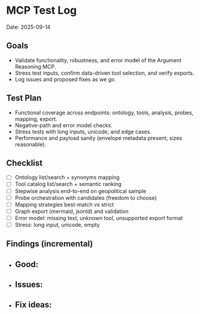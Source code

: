 # MCP Test Log

Date: 2025-09-14

## Goals
- Validate functionality, robustness, and error model of the Argument Reasoning MCP.
- Stress test inputs, confirm data-driven tool selection, and verify exports.
- Log issues and proposed fixes as we go.

## Test Plan
- Functional coverage across endpoints: ontology, tools, analysis, probes, mapping, export.
- Negative-path and error model checks.
- Stress tests with long inputs, unicode, and edge cases.
- Performance and payload sanity (envelope metadata present; sizes reasonable).

## Checklist
- [ ] Ontology list/search + synonyms mapping
- [ ] Tool catalog list/search + semantic ranking
- [ ] Stepwise analysis end-to-end on geopolitical sample
- [ ] Probe orchestration with candidates (freedom to choose)
- [ ] Mapping strategies best-match vs strict
- [ ] Graph export (mermaid, jsonld) and validation
- [ ] Error model: missing text, unknown tool, unsupported export format
- [ ] Stress: long input, unicode, empty

## Findings (incremental)
- Good:
  -
- Issues:
  -
- Fix ideas:
  -
